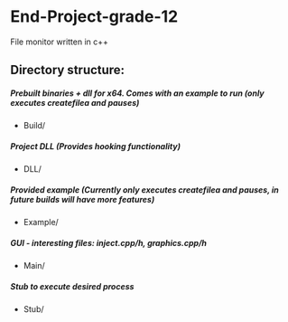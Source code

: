 # End-Project-grade-12
File monitor written in c++

## Directory structure:

##### Prebuilt binaries + dll for x64. Comes with an example to run (only executes createfilea and pauses) 
- Build/ 
##### Project DLL (Provides hooking functionality) 
- DLL/
##### Provided example (Currently only executes createfilea and pauses, in future builds will have more features)
- Example/
##### GUI - interesting files: inject.cpp/h, graphics.cpp/h
- Main/
##### Stub to execute desired process
- Stub/

